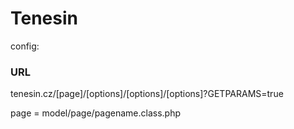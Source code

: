 # Tenesin

config: 

###  URL

tenesin.cz/[page]/[options]/[options]/[options]?GETPARAMS=true

page = model/page/pagename.class.php
